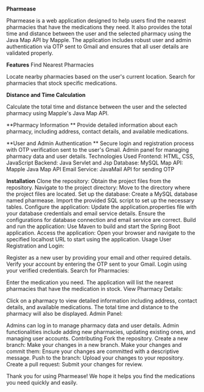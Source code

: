 **Pharmease**

Pharmease is a web application designed to help users find the nearest pharmacies that have the medications they need. It also provides the total time and distance between the user and the selected pharmacy using the Java Map API by Mapple. The application includes robust user and admin authentication via OTP sent to Gmail and ensures that all user details are validated properly.

**Features**
Find Nearest Pharmacies

Locate nearby pharmacies based on the user's current location.
Search for pharmacies that stock specific medications.

**Distance and Time Calculation**

Calculate the total time and distance between the user and the selected pharmacy using Mapple's Java Map API.

**Pharmacy Information
**
Provide detailed information about each pharmacy, including address, contact details, and available medications.

**User and Admin Authentication
**
Secure login and registration process with OTP verification sent to the user's Gmail.
Admin panel for managing pharmacy data and user details.
Technologies Used
Frontend: HTML, CSS, JavaScript
Backend: Java Servlet and Jsp
Database: MySQL
Map API: Mapple Java Map API
Email Service: JavaMail API for sending OTP

**Installation**
Clone the repository: Obtain the project files from the repository.
Navigate to the project directory: Move to the directory where the project files are located.
Set up the database:
Create a MySQL database named pharmease.
Import the provided SQL script to set up the necessary tables.
Configure the application:
Update the application.properties file with your database credentials and email service details.
Ensure the configurations for database connection and email service are correct.
Build and run the application: Use Maven to build and start the Spring Boot application.
Access the application: Open your browser and navigate to the specified localhost URL to start using the application.
Usage
User Registration and Login:

Register as a new user by providing your email and other required details.
Verify your account by entering the OTP sent to your Gmail.
Login using your verified credentials.
Search for Pharmacies:

Enter the medication you need.
The application will list the nearest pharmacies that have the medication in stock.
View Pharmacy Details:

Click on a pharmacy to view detailed information including address, contact details, and available medications.
The total time and distance to the pharmacy will also be displayed.
Admin Panel:

Admins can log in to manage pharmacy data and user details.
Admin functionalities include adding new pharmacies, updating existing ones, and managing user accounts.
Contributing
Fork the repository.
Create a new branch: Make your changes in a new branch.
Make your changes and commit them: Ensure your changes are committed with a descriptive message.
Push to the branch: Upload your changes to your repository.
Create a pull request: Submit your changes for review.

Thank you for using Pharmease! We hope it helps you find the medications you need quickly and easily.
